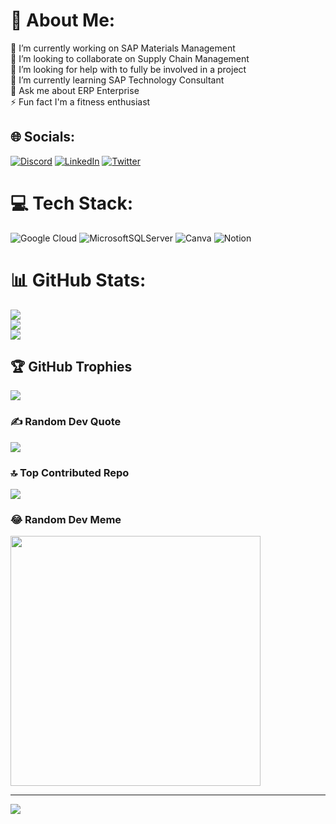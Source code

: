 # 💫 About Me:
🔭 I’m currently working on SAP Materials Management<br>👯 I’m looking to collaborate on Supply Chain Management<br>🤝 I’m looking for help with to fully be involved in a project<br>🌱 I’m currently learning SAP Technology Consultant<br>💬 Ask me about ERP Enterprise<br>⚡ Fun fact I'm a fitness enthusiast


## 🌐 Socials:
[![Discord](https://img.shields.io/badge/Discord-%237289DA.svg?logo=discord&logoColor=white)](https://discord.gg/https://discord.gg/EKcNNnz85B) [![LinkedIn](https://img.shields.io/badge/LinkedIn-%230077B5.svg?logo=linkedin&logoColor=white)](https://linkedin.com/in/https://www.linkedin.com/in/lynda-oguzie-b14b84b4) [![Twitter](https://img.shields.io/badge/Twitter-%231DA1F2.svg?logo=Twitter&logoColor=white)](https://twitter.com/https://twitter.com/lynurban_/photo) 

# 💻 Tech Stack:
![Google Cloud](https://img.shields.io/badge/Google%20Cloud-%234285F4.svg?style=for-the-badge&logo=google-cloud&logoColor=white) ![MicrosoftSQLServer](https://img.shields.io/badge/Microsoft%20SQL%20Sever-CC2927?style=for-the-badge&logo=microsoft%20sql%20server&logoColor=white) ![Canva](https://img.shields.io/badge/Canva-%2300C4CC.svg?style=for-the-badge&logo=Canva&logoColor=white) ![Notion](https://img.shields.io/badge/Notion-%23000000.svg?style=for-the-badge&logo=notion&logoColor=white)
# 📊 GitHub Stats:
![](https://github-readme-stats.vercel.app/api?username=Lynurban&theme=radical&hide_border=true&include_all_commits=true&count_private=true)<br/>
![](https://github-readme-streak-stats.herokuapp.com/?user=Lynurban&theme=radical&hide_border=true)<br/>
![](https://github-readme-stats.vercel.app/api/top-langs/?username=Lynurban&theme=radical&hide_border=true&include_all_commits=true&count_private=true&layout=compact)

## 🏆 GitHub Trophies
![](https://github-profile-trophy.vercel.app/?username=Lynurban&theme=radical&no-frame=false&no-bg=true&margin-w=4)

### ✍️ Random Dev Quote
![](https://quotes-github-readme.vercel.app/api?type=horizontal&theme=radical)

### 🔝 Top Contributed Repo
![](https://github-contributor-stats.vercel.app/api?username=Lynurban&limit=5&theme=radical&combine_all_yearly_contributions=true)

### 😂 Random Dev Meme
<img src='https://randommeme-five.vercel.app/' style="height: 400px;"/>

---
[![](https://visitcount.itsvg.in/api?id=Lynurban&icon=0&color=0)](https://visitcount.itsvg.in)

<!-- Proudly created with GPRM ( https://gprm.itsvg.in ) -->

